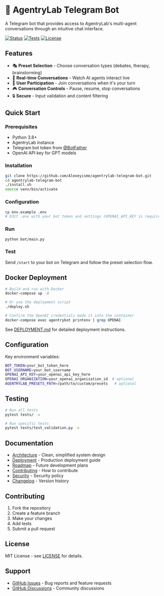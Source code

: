 # 🤖 AgentryLab Telegram Bot

A Telegram bot that provides access to AgentryLab's multi-agent conversations through an intuitive chat interface.

[![Status](https://img.shields.io/badge/Status-Ready-brightgreen)](CHANGELOG.md)
[![Tests](https://img.shields.io/badge/Tests-Passing-brightgreen)](tests/)
[![License](https://img.shields.io/badge/License-MIT-blue)](LICENSE)

## Features

- 🎭 **Preset Selection** - Choose conversation types (debates, therapy, brainstorming)
- 💬 **Real-time Conversations** - Watch AI agents interact live
- 👤 **User Participation** - Join conversations when it's your turn
- 🎮 **Conversation Controls** - Pause, resume, stop conversations
- 🔒 **Secure** - Input validation and content filtering

## Quick Start

### Prerequisites
- Python 3.8+
- AgentryLab instance
- Telegram bot token from [@BotFather](https://t.me/BotFather)
- OpenAI API key for GPT models

### Installation
```bash
git clone https://github.com/Alexeyisme/agentrylab-telegram-bot.git
cd agentrylab-telegram-bot
./install.sh
source venv/bin/activate
```

### Configuration
```bash
cp env.example .env
# Edit .env with your bot token and settings (OPENAI_API_KEY is required)
```

### Run
```bash
python bot/main.py
```

### Test
Send `/start` to your bot on Telegram and follow the preset selection flow.

## Docker Deployment

```bash
# Build and run with Docker
docker-compose up -d

# Or use the deployment script
./deploy.sh

# Confirm the OpenAI credentials made it into the container
docker-compose exec agentrybot printenv | grep OPENAI
```

See [DEPLOYMENT.md](DEPLOYMENT.md) for detailed deployment instructions.

## Configuration

Key environment variables:
```bash
BOT_TOKEN=your_bot_token_here
BOT_USERNAME=your_bot_username
OPENAI_API_KEY=your_openai_api_key_here
OPENAI_ORGANIZATION=your_openai_organization_id  # optional
AGENTRYLAB_PRESETS_PATH=/path/to/custom/presets   # optional
```

## Testing

```bash
# Run all tests
pytest tests/ -v

# Run specific tests
pytest tests/test_validation.py -v
```

## Documentation

- [Architecture](ARCHITECTURE.md) - Clean, simplified system design
- [Deployment](DEPLOYMENT.md) - Production deployment guide
- [Roadmap](ROADMAP.md) - Future development plans
- [Contributing](CONTRIBUTING.md) - How to contribute
- [Security](SECURITY.md) - Security policy
- [Changelog](CHANGELOG.md) - Version history

## Contributing

1. Fork the repository
2. Create a feature branch
3. Make your changes
4. Add tests
5. Submit a pull request

## License

MIT License - see [LICENSE](LICENSE) for details.

## Support

- [GitHub Issues](https://github.com/Alexeyisme/agentrylab-telegram-bot/issues) - Bug reports and feature requests
- [GitHub Discussions](https://github.com/Alexeyisme/agentrylab-telegram-bot/discussions) - Community discussions
